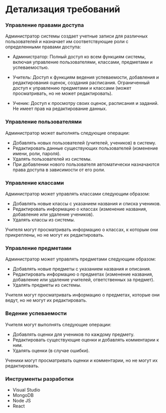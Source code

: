 # Детализация требований

### Управление правами доступа
Администратор системы создает учетные записи для различных пользователей и назначает им соответствующие роли с определенными правами доступа:

- Администратор:
Полный доступ ко всем функциям системы, включая управление пользователями, классами, предметами и успеваемостью.

- Учитель:
Доступ к функциям ведения успеваемости, добавления и редактирования оценок, создания расписания.
Ограниченный доступ к управлению предметами и классами (может просматривать, но не может редактировать).

- Ученик:
Доступ к просмотру своих оценок, расписания и заданий.
Не имеет прав на редактирование данных.

### Управление пользователями
Администратор может выполнять следующие операции:

- Добавлять новых пользователей (учителей, учеников) в систему.
- Редактировать данные существующих пользователей (изменение имени, роли, пароля).
- Удалять пользователей из системы.
- При добавлении нового пользователя автоматически назначаются права доступа в зависимости от его роли.

### Управление классами
Администратор может управлять классами следующим образом:

- Добавлять новые классы с указанием названия и списка учеников.
- Редактировать информацию о классах (изменение названия, добавление или удаление учеников).
- Удалять классы из системы.

Учителя могут просматривать информацию о классах, к которым они прикреплены, но не могут их редактировать.

### Управление предметами
Администратор может управлять предметами следующим образом:

- Добавлять новые предметы с указанием названия и описания.
- Редактировать информацию о предметах (изменение названия, добавление или удаление учителей, ответственных за предмет).
- Удалять предметы из системы.

Учителя могут просматривать информацию о предметах, которые они ведут, но не могут их редактировать.

### Ведение успеваемости
Учителя могут выполнять следующие операции:

- Добавлять оценки для учеников по каждому предмету.
- Редактировать существующие оценки и добавлять комментарии к ним.
- Удалять оценки (в случае ошибки).

Ученики могут просматривать оценки и комментарии, но не могут их редактировать.

### Инструменты разработки
- Visual Studio
- MongoDB
- Node JS
- React
